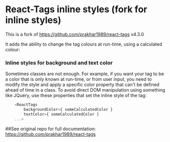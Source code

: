 React-Tags inline styles (fork for inline styles)
===
This is a fork of https://github.com/prakhar1989/react-tags v4.3.0

It adds the ability to change the tag colours at run-time, using a calculated colour:

### Inline styles for background and text color
Sometimes classes are not enough. For example, if you want your tag to be a color that is only known at run-time, or from user input, you need to modify the style and apply a specific color property that can't be defined ahead of time in a class. To avoid direct DOM manipulation using something like JQuery, use these properties that set the inline style of the tag:
```js
	<ReactTags
		backgroundColor={ someCalculatedColor }
		textColor={ someCalculatedColor }
	...>
```	
##See original repo for full documentation: https://github.com/prakhar1989/react-tags

